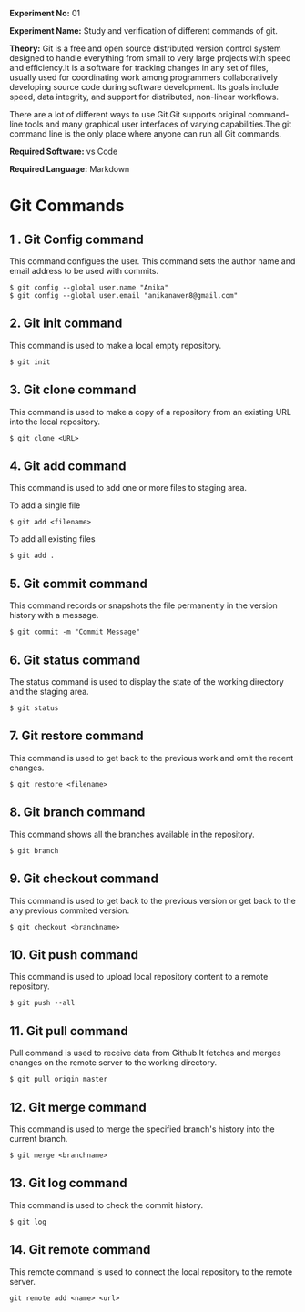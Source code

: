 **Experiment No:** 01

**Experiment Name:** Study and verification of different commands of git.

**Theory:** Git is a free and open source distributed version control system designed to handle everything from small to very large projects with speed and efficiency.It is a software for tracking changes in any set of files, usually used for coordinating work among programmers collaboratively developing source code during software development. Its goals include speed, data integrity, and support for distributed, non-linear workflows.

There are a lot of different ways to use Git.Git supports original command-line tools and many graphical user interfaces of varying capabilities.The git command line is the only place where anyone can run all Git commands.

**Required Software:** vs Code

**Required Language:** Markdown
# Git Commands #
## 1 . Git Config command 

This command configues the user. This command sets the author name and email address to be used with commits.
```
$ git config --global user.name "Anika"
$ git config --global user.email "anikanawer8@gmail.com"
```
## 2. Git init command

This command is used to make a local empty repository.
```
$ git init 
```

## 3. Git clone command

This command is used to make a copy of a repository from an existing URL into the local repository.
```
$ git clone <URL>
```

## 4. Git add command

This command is used to add one or more files to staging area.

To add a single file 
```
$ git add <filename>
```
To add all existing files
```
$ git add .
```
## 5. Git commit command

This command records or snapshots the file permanently in the version history with a message.
```
$ git commit -m "Commit Message"
```
## 6. Git status command

The status command is used to display the state of the working directory and the staging area.
```
$ git status
```
## 7. Git restore command

This command is used to get back to the previous work and omit the recent changes.
```
$ git restore <filename>
```
## 8. Git branch command

This command shows all the branches available in the repository.
```
$ git branch
```
## 9. Git checkout command

This command is used to get back to the previous version or get back to the any previous commited version.
```
$ git checkout <branchname>
```
## 10. Git push command

This command is used to upload local repository content to a remote repository.
```
$ git push --all
```
## 11. Git pull command

Pull command is used to receive data from Github.It fetches and merges changes on the remote server to the working directory.
```
$ git pull origin master 
```
## 12. Git merge command

This command is used to merge the specified branch's history into the current branch.
```
$ git merge <branchname>
```
## 13. Git log command

This command is used to check the commit history.
```
$ git log
```
## 14. Git remote command

This remote command is used to connect the local repository to the remote server.
```
git remote add <name> <url>
```